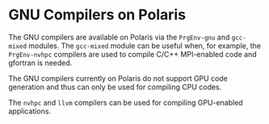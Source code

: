 # GNU Compilers on Polaris

The GNU compilers are available on Polaris via the `PrgEnv-gnu` and `gcc-mixed` modules. The `gcc-mixed` module can be useful when, for example, the `PrgEnv-nvhpc` compilers are used to compile C/C++ MPI-enabled code and gfortran is needed.

The GNU compilers currently on Polaris do not support GPU code generation and thus can only be used for compiling CPU codes.

[//]: # (ToDo: This needs to be confirmed.)

The `nvhpc` and `llvm` compilers can be used for compiling GPU-enabled applications.
